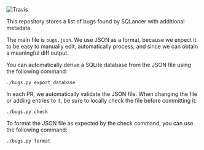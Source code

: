 ![Travis](https://travis-ci.com/sqlancer/bugs.svg?branch=master)


This repository stores a list of bugs found by SQLancer with additional metadata.

The main file is `bugs.json`. We use JSON as a format, because we expect it to be easy to manually edit, automatically process, and since we can obtain a meaningful diff output.

You can automatically derive a SQLite database from the JSON file using the following command:

```
./bugs.py export_database
```

In each PR, we automatically validate the JSON file. When changing the file or adding entries to it, be sure to locally check the file before committing it:

```
./bugs.py check
```

To format the JSON file as expected by the check command, you can use the following command:

```
./bugs.py format
```
